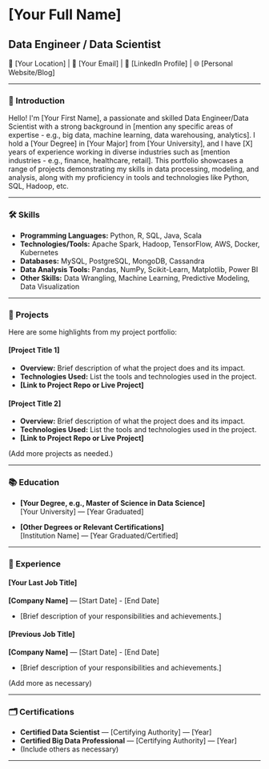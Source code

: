# [Your Full Name]

## Data Engineer / Data Scientist

📍 [Your Location] | 📧 [Your Email] | 💼 [LinkedIn Profile] | 🌐 [Personal Website/Blog]

---

### 👋 Introduction

Hello! I'm [Your First Name], a passionate and skilled Data Engineer/Data Scientist with a strong background in [mention any specific areas of expertise - e.g., big data, machine learning, data warehousing, analytics]. I hold a [Your Degree] in [Your Major] from [Your University], and I have [X] years of experience working in diverse industries such as [mention industries - e.g., finance, healthcare, retail]. This portfolio showcases a range of projects demonstrating my skills in data processing, modeling, and analysis, along with my proficiency in tools and technologies like Python, SQL, Hadoop, etc.

---

### 🛠 Skills

- **Programming Languages:** Python, R, SQL, Java, Scala
- **Technologies/Tools:** Apache Spark, Hadoop, TensorFlow, AWS, Docker, Kubernetes
- **Databases:** MySQL, PostgreSQL, MongoDB, Cassandra
- **Data Analysis Tools:** Pandas, NumPy, Scikit-Learn, Matplotlib, Power BI
- **Other Skills:** Data Wrangling, Machine Learning, Predictive Modeling, Data Visualization

---

### 📁 Projects

Here are some highlights from my project portfolio:

#### [Project Title 1]
- **Overview:** Brief description of what the project does and its impact.
- **Technologies Used:** List the tools and technologies used in the project.
- **[Link to Project Repo or Live Project]**

#### [Project Title 2]
- **Overview:** Brief description of what the project does and its impact.
- **Technologies Used:** List the tools and technologies used in the project.
- **[Link to Project Repo or Live Project]**

(Add more projects as needed.)

---

### 📚 Education

- **[Your Degree, e.g., Master of Science in Data Science]**  
  [Your University] — [Year Graduated]

- **[Other Degrees or Relevant Certifications]**  
  [Institution Name] — [Year Graduated/Certified]

---

### 💼 Experience

#### [Your Last Job Title]
**[Company Name]** — [Start Date] - [End Date]
- [Brief description of your responsibilities and achievements.]

#### [Previous Job Title]
**[Company Name]** — [Start Date] - [End Date]
- [Brief description of your responsibilities and achievements.]

(Add more as necessary)

---

### 🗂 Certifications

- **Certified Data Scientist** — [Certifying Authority] — [Year]
- **Certified Big Data Professional** — [Certifying Authority] — [Year]
- (Include others as necessary)

---
